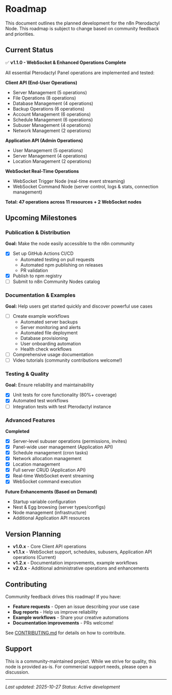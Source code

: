 # Roadmap

This document outlines the planned development for the n8n Pterodactyl Node. This roadmap is subject to change based on community feedback and priorities.

## Current Status

✅ **v1.1.0 - WebSocket & Enhanced Operations Complete**

All essential Pterodactyl Panel operations are implemented and tested:

**Client API (End-User Operations)**

- Server Management (5 operations)
- File Operations (8 operations)
- Database Management (4 operations)
- Backup Operations (6 operations)
- Account Management (6 operations)
- Schedule Management (6 operations)
- Subuser Management (4 operations)
- Network Management (2 operations)

**Application API (Admin Operations)**

- User Management (5 operations)
- Server Management (4 operations)
- Location Management (2 operations)

**WebSocket Real-Time Operations**

- WebSocket Trigger Node (real-time event streaming)
- WebSocket Command Node (server control, logs & stats, connection management)

**Total: 47 operations across 11 resources + 2 WebSocket nodes**

## Upcoming Milestones

### Publication & Distribution

**Goal:** Make the node easily accessible to the n8n community

- [x] Set up GitHub Actions CI/CD
  - Automated testing on pull requests
  - Automated npm publishing on releases
  - PR validation
- [x] Publish to npm registry
- [ ] Submit to n8n Community Nodes catalog

### Documentation & Examples

**Goal:** Help users get started quickly and discover powerful use cases

- [ ] Create example workflows
  - Automated server backups
  - Server monitoring and alerts
  - Automated file deployment
  - Database provisioning
  - User onboarding automation
  - Health check workflows
- [ ] Comprehensive usage documentation
- [ ] Video tutorials (community contributions welcome!)

### Testing & Quality

**Goal:** Ensure reliability and maintainability

- [x] Unit tests for core functionality (80%+ coverage)
- [x] Automated test workflows
- [ ] Integration tests with test Pterodactyl instance

### Advanced Features

**Completed**

- [x] Server-level subuser operations (permissions, invites)
- [x] Panel-wide user management (Application API)
- [x] Schedule management (cron tasks)
- [x] Network allocation management
- [x] Location management
- [x] Full server CRUD (Application API)
- [x] Real-time WebSocket event streaming
- [x] WebSocket command execution

**Future Enhancements (Based on Demand)**

- Startup variable configuration
- Nest & Egg browsing (server types/configs)
- Node management (infrastructure)
- Additional Application API resources

## Version Planning

- **v1.0.x** - Core Client API operations
- **v1.1.x** - WebSocket support, schedules, subusers, Application API operations (Current)
- **v1.2.x** - Documentation improvements, example workflows
- **v2.0.x** - Additional administrative operations and enhancements

## Contributing

Community feedback drives this roadmap! If you have:

- **Feature requests** - Open an issue describing your use case
- **Bug reports** - Help us improve reliability
- **Example workflows** - Share your creative automations
- **Documentation improvements** - PRs welcome!

See [CONTRIBUTING.md](CONTRIBUTING.md) for details on how to contribute.

## Support

This is a community-maintained project. While we strive for quality, this node is provided as-is. For commercial support needs, please open a discussion.

---

_Last updated: 2025-10-27_
_Status: Active development_
